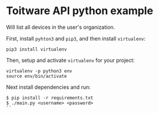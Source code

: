 # Toitware API python example

Will list all devices in the user's organization.

First, install `pyhton3` and `pip3`, and then install `virtualenv`:

    pip3 install virtualenv


Then, setup and activate `virtualenv` for your project:

    virtualenv -p python3 env
    source env/bin/activate


Next install dependencies and run:
```
$ pip install -r requirements.txt
$ ./main.py <username> <password>
``
